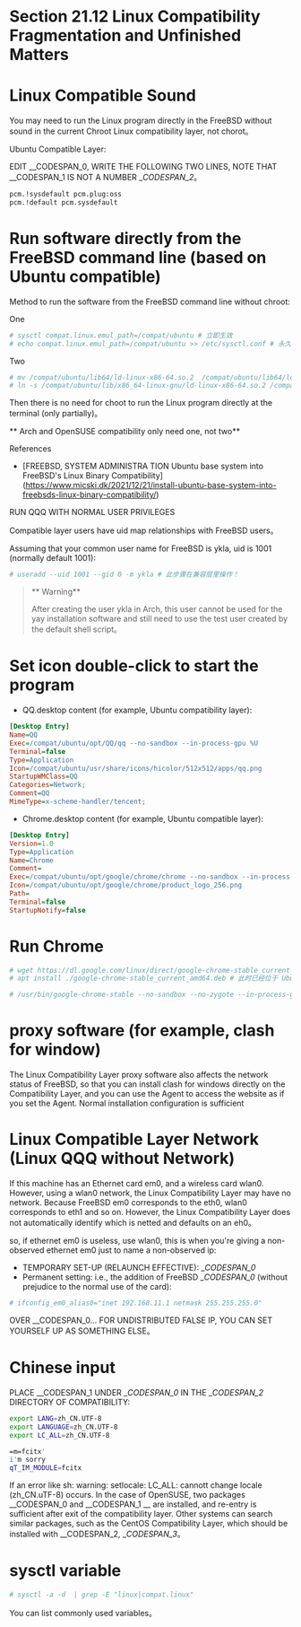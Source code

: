 # Section 21.12 Linux Compatibility Fragmentation and Unfinished Matters

# Linux Compatible Sound

You may need to run the Linux program directly in the FreeBSD without sound in the current Chroot Linux compatibility layer, not chorot。

Ubuntu Compatible Layer:

EDIT __CODESPAN_0, WRITE THE FOLLOWING TWO LINES, NOTE THAT __CODESPAN_1 IS NOT A NUMBER __CODESPAN_2_。

```sh
pcm.!sysdefault pcm.plug:oss
pcm.!default pcm.sysdefault
```

# Run software directly from the FreeBSD command line (based on Ubuntu compatible)

Method to run the software from the FreeBSD command line without chroot:

One

```sh
# sysctl compat.linux.emul_path=/compat/ubuntu # 立即生效
# echo compat.linux.emul_path=/compat/ubuntu >> /etc/sysctl.conf # 永久化设置
```

Two

```sh
# mv /compat/ubuntu/lib64/ld-linux-x86-64.so.2  /compat/ubuntu/lib64/ld-linux-x86-64.so.2.back
# ln -s /compat/ubuntu/lib/x86_64-linux-gnu/ld-linux-x86-64.so.2 /compat/ubuntu/lib64/ld-linux-x86-64.so.2
```

Then there is no need for choot to run the Linux program directly at the terminal (only partially)。

** Arch and OpenSUSE compatibility only need one, not two**

References

- [FREEBSD, SYSTEM ADMINISTRA TION Ubuntu base system into FreeBSD's Linux Binary Compatibility] (https://www.micski.dk/2021/12/21/install-ubuntu-base-system-into-freebsds-linux-binary-compatibility/)

RUN QQQ WITH NORMAL USER PRIVILEGES

Compatible layer users have uid map relationships with FreeBSD users。

Assuming that your common user name for FreeBSD is ykla, uid is 1001 (normally default 1001):

```sh
# useradd --uid 1001 --gid 0 -m ykla # 此步骤在兼容层里操作！
```

>** Warning**
>
> After creating the user ykla in Arch, this user cannot be used for the yay installation software and still need to use the test user created by the default shell script。

# Set icon double-click to start the program

- QQ.desktop content (for example, Ubuntu compatibility layer):

```ini
[Desktop Entry]
Name=QQ
Exec=/compat/ubuntu/opt/QQ/qq --no-sandbox --in-process-gpu %U
Terminal=false
Type=Application
Icon=/compat/ubuntu/usr/share/icons/hicolor/512x512/apps/qq.png
StartupWMClass=QQ
Categories=Network;
Comment=QQ
MimeType=x-scheme-handler/tencent;
```

- Chrome.desktop content (for example, Ubuntu compatible layer):

```ini
[Desktop Entry]
Version=1.0
Type=Application
Name=Chrome
Comment=
Exec=/compat/ubuntu/opt/google/chrome/chrome --no-sandbox --in-process-gpu
Icon=/compat/ubuntu/opt/google/chrome/product_logo_256.png
Path=
Terminal=false
StartupNotify=false
```

# Run Chrome

```sh
# wget https://dl.google.com/linux/direct/google-chrome-stable_current_amd64.deb # 无需代理软件，可以直连。此时已经位于 Ubuntu 兼容层了。
# apt install ./google-chrome-stable_current_amd64.deb # 此时已经位于 Ubuntu 兼容层了。
```

```sh
# /usr/bin/google-chrome-stable --no-sandbox --no-zygote --in-process-gpu  # 此时已经位于 Ubuntu 兼容层了。
```

# proxy software (for example, clash for window)

The Linux Compatibility Layer proxy software also affects the network status of FreeBSD, so that you can install clash for windows directly on the Compatibility Layer, and you can use the Agent to access the website as if you set the Agent. Normal installation configuration is sufficient

# Linux Compatible Layer Network (Linux QQQ without Network)

If this machine has an Ethernet card em0, and a wireless card wlan0. However, using a wlan0 network, the Linux Compatibility Layer may have no network. Because FreeBSD em0 corresponds to the eth0, wlan0 corresponds to eth1 and so on. However, the Linux Compatibility Layer does not automatically identify which is netted and defaults on an eh0。

so, if ethernet em0 is useless, use wlan0, this is when you're giving a non-observed ethernet em0 just to name a non-observed ip:

- TEMPORARY SET-UP (RELAUNCH EFFECTIVE): __CODESPAN_0_
- Permanent setting: i.e., the addition of FreeBSD __CODESPAN_0_ (without prejudice to the normal use of the card):

```sh
# ifconfig_em0_alias0="inet 192.168.11.1 netmask 255.255.255.0"
```

OVER __CODESPAN_0... FOR UNDISTRIBUTED FALSE IP, YOU CAN SET YOURSELF UP AS SOMETHING ELSE。

# Chinese input

PLACE __CODESPAN_1 UNDER __CODESPAN_0_ IN THE __CODESPAN_2_ DIRECTORY OF COMPATIBILITY:

```sh
export LANG=zh_CN.UTF-8
export LANGUAGE=zh_CN.UTF-8
export LC_ALL=zh_CN.UTF-8

=m=fcitx'
i'm sorry
qT_IM_MODULE=fcitx
````

If an error like sh: warning: setlocale: LC_ALL: cannott change locale (zh_CN.uTF-8) occurs. In the case of OpenSUSE, two packages __CODESPAN_0 and __CODESPAN_1 __ are installed, and re-entry is sufficient after exit of the compatibility layer. Other systems can search similar packages, such as the CentOS Compatibility Layer, which should be installed with __CODESPAN_2, __CODESPAN_3_。

# sysctl variable

```sh
# sysctl -a -d  | grep -E "linux|compat.linux"
```

You can list commonly used variables。
